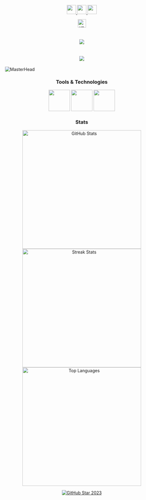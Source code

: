 <div align="center"> 
  <a href="mailto:Vincegaurino@gmail.com">
    <img src="https://img.shields.io/badge/Gmail-fff?style=for-the-badge&logo=gmail&logoColor=red" height="30" />
  </a>
  <a href="https://www.linkedin.com/in/vnci23/" target="_blank">
    <img src="https://img.shields.io/badge/LinkedIn-0077B5?style=for-the-badge&logo=linkedin&logoColor=white" height="30" />
  </a>
  <a href="https://vincechristiangaurino-vnci.vercel.app/" target="_blank">
    <img src="https://img.shields.io/badge/Portfolio-F62E4E?style=for-the-badge&logo=todoist&logoColor=white" height="30" />
  </a>
</div>

<p align="center">
  <img src="https://komarev.com/ghpvc/?username=vincechristian23&label=Profile%20views&color=blue&style=flat" alt="vnci23" height="27" />
</p>

<h1 align="center">
    <img src="https://readme-typing-svg.herokuapp.com/?font=Righteous&size=35&center=true&vCenter=true&width=500&height=70&duration=5000&lines=Hi+There!+👋;+I'm+Vince+Christian+Gaurino;" />
</h1>

<h1 align="center">
    <img src="https://readme-typing-svg.herokuapp.com/?font=Righteous&size=23&center=true&vCenter=true&width=500&height=70&duration=9000&lines=Aspiring+Software+Developer+From+Philippines!;" />
</h1>

![MasterHead](https://repository-images.githubusercontent.com/588181932/e36ec678-7984-4cdd-8e4c-a3932772ff8e)


<h3 align="center"> Tools & Technologies</h3>
<div align="center">
    <img src="https://skillicons.dev/icons?i=html,css,javascript,react,nodejs,express,mongodb" height="70" />
    <img src="https://skillicons.dev/icons?i=git,github,vscode,tailwind,figma,vercel,windows" height="70" />
    <img src="https://skillicons.dev/icons?i=electron,nextjs,firebase,linux,aws,java,python" height="70" />
</div>

<h3 align="center">Stats</h3>

<div align="center">
  <img width="390" src="https://github-readme-stats-salesp07.vercel.app/api?username=vnci23&count_private=true&show_icons=true&theme=react&rank_icon=github&border_radius=50" alt="GitHub Stats" />
  <img width="390" src="https://github-readme-streak-stats-salesp07.vercel.app/?user=vnci23&count_private=true&theme=react&border_radius=50" alt="Streak Stats" />
  <img width="390" src="https://beautiful-github-homepage.vercel.app/api/top-langs/?username=vnci23&hide_title=false&layout=compact&border_radius=50&theme=react&count_private=true" alt="Top Languages" />
</div>


<p align="center">
  <a href="https://stars.github.com/vnci23">
    <img src="https://i.imgur.com/q1PV6pF.png" alt="GitHub Star 2023"/></a>
</p>




